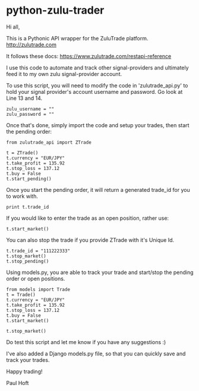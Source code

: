 # python-zulu-trader

Hi all,

This is a Pythonic API wrapper for the ZuluTrade platform. http://zulutrade.com

It follows these docs: https://www.zulutrade.com/restapi-reference

I use this code to automate and track other signal-providers and ultimately feed it to my own zulu signal-provider account.

To use this script, you will need to modify the code in 'zulutrade_api.py' to hold your signal provider's account username and password.
Go look at Line 13 and 14.

```
zulu_username = ""
zulu_password = ""
```

Once that's done, simply import the code and setup your trades, then start the pending order:

```
from zulutrade_api import ZTrade

t = ZTrade()
t.currency = "EUR/JPY"
t.take_profit = 135.92
t.stop_loss = 137.12
t.buy = False
t.start_pending()

```

Once you start the pending order, it will return a generated trade_id for you to work with.

```
print t.trade_id
```

If you would like to enter the trade as an open position, rather use:

```
t.start_market()
```

You can also stop the trade if you provide ZTrade with it's Unique Id.

```
t.trade_id = "111222333"
t.stop_market()
t.stop_pending()
```

Using models.py, you are able to track your trade and start/stop the pending order or open positions.

```
from models import Trade
t = Trade()
t.currency = "EUR/JPY"
t.take_profit = 135.92
t.stop_loss = 137.12
t.buy = False
t.start_market()

t.stop_market()
```

Do test this script and let me know if you have any suggestions :)

I've also added a Django models.py file, so that you can quickly save and track your trades.

Happy trading!

Paul Hoft
